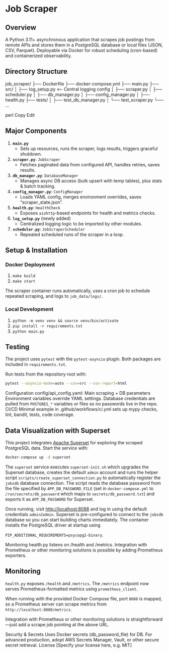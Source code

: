 # Job Scraper

## Overview
A Python 3.11+ asynchronous application that scrapes job postings from remote APIs and stores them in a PostgreSQL database or local files (JSON, CSV, Parquet). Deployable via Docker for robust scheduling (cron-based) and containerized observability.

## Directory Structure

job_scraper/ ├── Dockerfile ├── docker-compose.yml ├── main.py ├── src/ │ ├── log_setup.py <-- Central logging config │ ├── scraper.py │ ├── scheduler.py │ ├── db_manager.py │ ├── config_manager.py │ ├── health.py ├── tests/ │ ├── test_db_manager.py │ └── test_scraper.py └── ...

perl
Copy
Edit

## Major Components
1. **`main.py`**  
   - Sets up resources, runs the scraper, logs results, triggers graceful shutdown.
2. **`scraper.py`**: `JobScraper`  
   - Fetches paginated data from configured API, handles retries, saves results.
3. **`db_manager.py`**: `DatabaseManager`  
   - Manages async DB access (bulk upsert with temp tables), plus stats & batch tracking.
4. **`config_manager.py`**: `ConfigManager`  
   - Loads YAML config, merges environment overrides, saves “scraper_state.json”.
5. **`health.py`**: `HealthCheck`  
   - Exposes `aiohttp`-based endpoints for health and metrics checks.
6. **`log_setup.py`** (newly added)  
   - Centralized logging logic to be imported by other modules.
7. **`scheduler.py`**: `JobScraperScheduler`  
   - Repeated scheduled runs of the scraper in a loop.

## Setup & Installation

### Docker Deployment
1. `make build`  
2. `make start`  

The scraper container runs automatically, uses a cron job to schedule repeated scraping, and logs to `job_data/logs/`.

### Local Development
1. `python -m venv venv && source venv/bin/activate`
2. `pip install -r requirements.txt`
3. `python main.py`

## Testing
The project uses `pytest` with the `pytest-asyncio` plugin. Both packages are
included in `requirements.txt`.

Run tests from the repository root with:

```bash
pytest --asyncio-mode=auto --cov=src --cov-report=html
```

Configuration
config/api_config.yaml: Main scraping + DB parameters
Environment variables override YAML settings. Database credentials are pulled
from `POSTGRES_*` variables or files so no passwords live in the repo.
CI/CD
Minimal example in .github/workflows/ci.yml sets up mypy checks, lint, bandit, tests, code coverage.

## Data Visualization with Superset
This project integrates [Apache Superset](https://superset.apache.org/) for exploring the scraped
PostgreSQL data. Start the service with:

```bash
docker-compose up -d superset
```

The `superset` service executes `superset-init.sh` which upgrades the Superset
database, creates the default `admin` account and runs the helper script
`scripts/create_superset_connection.py` to automatically register the
`jobsdb` database connection. The script reads the database password from the
file specified by `APP_DB_PASSWORD_FILE` (set in `docker-compose.yml` to
`/run/secrets/db_password` which maps to `secrets/db_password.txt`) and exports
it as `APP_DB_PASSWORD` for Superset.

Once running, visit [http://localhost:8088](http://localhost:8088) and log in
using the default credentials `admin`/`admin`. Superset is pre-configured to
connect to the `jobsdb` database so you can start building charts immediately.
The container installs the PostgreSQL driver at startup using

`PIP_ADDITIONAL_REQUIREMENTS=psycopg2-binary`.


Monitoring
health.py listens on /health and /metrics.
Integration with Prometheus or other monitoring solutions is possible by adding Prometheus exporters.

## Monitoring
`health.py` exposes `/health` and `/metrics`. The `/metrics` endpoint now serves Prometheus-formatted metrics using `prometheus_client`.

When running with the provided Docker Compose file, port `8080` is mapped, so a Prometheus server can scrape metrics from `http://localhost:8080/metrics`.

Integration with Prometheus or other monitoring solutions is straightforward—just add a scrape job pointing at the above URL.

Security & Secrets
Uses Docker secrets (db_password_file) for DB.
For advanced production, adopt AWS Secrets Manager, Vault, or other secure secret retrieval.
License
[Specify your license here, e.g. MIT]

